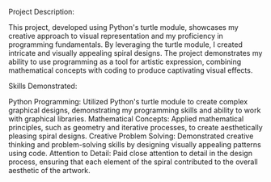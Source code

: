 Project Description:

This project, developed using Python's turtle module, showcases my creative approach to visual representation and my proficiency in programming fundamentals. By leveraging the turtle module, 
I created intricate and visually appealing spiral designs. The project demonstrates my ability to use programming as a tool for artistic expression, 
combining mathematical concepts with coding to produce captivating visual effects.

Skills Demonstrated:

Python Programming:
Utilized Python's turtle module to create complex graphical designs, demonstrating my programming skills and ability to work with graphical libraries.
Mathematical Concepts: 
Applied mathematical principles, such as geometry and iterative processes, to create aesthetically pleasing spiral designs.
Creative Problem Solving: 
Demonstrated creative thinking and problem-solving skills by designing visually appealing patterns using code.
Attention to Detail:
Paid close attention to detail in the design process, ensuring that each element of the spiral contributed to the overall aesthetic of the artwork.
